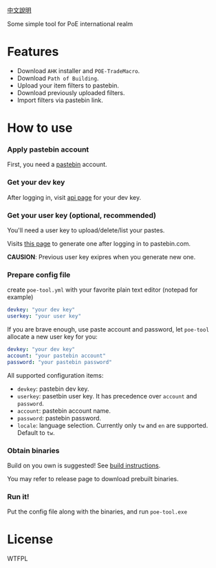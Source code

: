 [中文說明](https://github.com/Ronmi/poe-tool/blob/master/README.tw.md)

Some simple tool for PoE international realm

# Features

* Download `AHK` installer and `POE-TradeMacro`.
* Download `Path of Building`.
* Upload your item filters to pastebin.
* Download previously uploaded filters.
* Import filters via pastebin link.

# How to use

### Apply pastebin account

First, you need a [pastebin](https://pastebin.com) account.

### Get your dev key

After logging in, visit [api page](https://pastebin.com/api#1) for your dev key.

### Get your user key (optional, recommended)

You'll need a user key to upload/delete/list your pastes.

Visits [this page](https://pastebin.com/api/api_user_key.html) to generate one after logging in to pastebin.com.

**CAUSION**: Previous user key exipres when you generate new one.

### Prepare config file

create `poe-tool.yml` with your favorite plain text editor (notepad for example)

```yaml
devkey: "your dev key"
userkey: "your user key"
```

If you are brave enough, use paste account and password, let `poe-tool` allocate a new user key for you:

```yaml
devkey: "your dev key"
account: "your pastebin account"
password: "your pastebin password"
```

All supported configuration items:

- `devkey`: pastebin dev key.
- `userkey`: pasetbin user key. It has precedence over `account` and `password`.
- `account`: pastebin account name.
- `password`: pastebin password.
- `locale`: language selection. Currently only `tw` and `en` are supported. Default to `tw`.

### Obtain binaries

Build on you own is suggested! See [build instructions](https://github.com/Ronmi/poe-tool/blob/master/build.md).

You may refer to release page to download prebuilt binaries.

### Run it!

Put the config file along with the binaries, and run `poe-tool.exe`

# License

WTFPL
